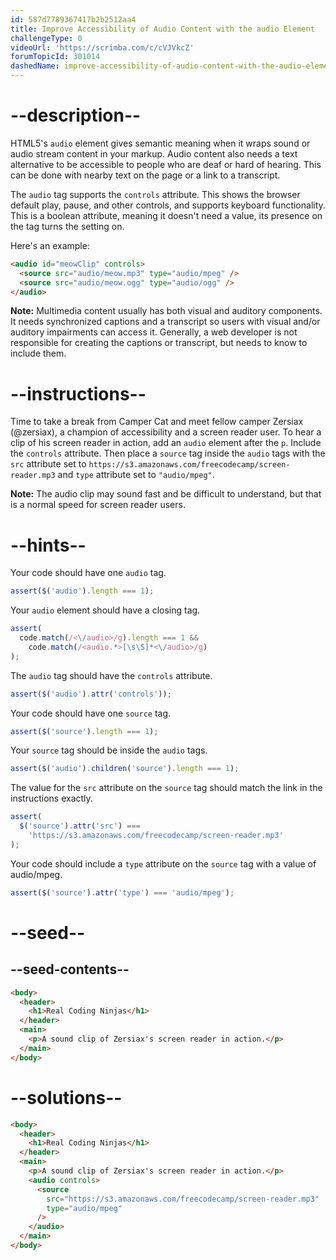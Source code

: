 ```yaml
---
id: 587d7789367417b2b2512aa4
title: Improve Accessibility of Audio Content with the audio Element
challengeType: 0
videoUrl: 'https://scrimba.com/c/cVJVkcZ'
forumTopicId: 301014
dashedName: improve-accessibility-of-audio-content-with-the-audio-element
---
```


# --description--

HTML5's `audio` element gives semantic meaning when it wraps sound or audio stream content in your markup. Audio content also needs a text alternative to be accessible to people who are deaf or hard of hearing. This can be done with nearby text on the page or a link to a transcript.

The `audio` tag supports the `controls` attribute. This shows the browser default play, pause, and other controls, and supports keyboard functionality. This is a boolean attribute, meaning it doesn't need a value, its presence on the tag turns the setting on.

Here's an example:

```html
<audio id="meowClip" controls>
  <source src="audio/meow.mp3" type="audio/mpeg" />
  <source src="audio/meow.ogg" type="audio/ogg" />
</audio>
```

**Note:** Multimedia content usually has both visual and auditory components. It needs synchronized captions and a transcript so users with visual and/or auditory impairments can access it. Generally, a web developer is not responsible for creating the captions or transcript, but needs to know to include them.

# --instructions--

Time to take a break from Camper Cat and meet fellow camper Zersiax (@zersiax), a champion of accessibility and a screen reader user. To hear a clip of his screen reader in action, add an `audio` element after the `p`. Include the `controls` attribute. Then place a `source` tag inside the `audio` tags with the `src` attribute set to `https://s3.amazonaws.com/freecodecamp/screen-reader.mp3` and `type` attribute set to `"audio/mpeg"`.

**Note:** The audio clip may sound fast and be difficult to understand, but that is a normal speed for screen reader users.

# --hints--

Your code should have one `audio` tag.

```js
assert($('audio').length === 1);
```

Your `audio` element should have a closing tag.

```js
assert(
  code.match(/<\/audio>/g).length === 1 &&
    code.match(/<audio.*>[\s\S]*<\/audio>/g)
);
```

The `audio` tag should have the `controls` attribute.

```js
assert($('audio').attr('controls'));
```

Your code should have one `source` tag.

```js
assert($('source').length === 1);
```

Your `source` tag should be inside the `audio` tags.

```js
assert($('audio').children('source').length === 1);
```

The value for the `src` attribute on the `source` tag should match the link in the instructions exactly.

```js
assert(
  $('source').attr('src') ===
    'https://s3.amazonaws.com/freecodecamp/screen-reader.mp3'
);
```

Your code should include a `type` attribute on the `source` tag with a value of audio/mpeg.

```js
assert($('source').attr('type') === 'audio/mpeg');
```

# --seed--

## --seed-contents--

```html
<body>
  <header>
    <h1>Real Coding Ninjas</h1>
  </header>
  <main>
    <p>A sound clip of Zersiax's screen reader in action.</p>
  </main>
</body>
```

# --solutions--

```html
<body>
  <header>
    <h1>Real Coding Ninjas</h1>
  </header>
  <main>
    <p>A sound clip of Zersiax's screen reader in action.</p>
    <audio controls>
      <source
        src="https://s3.amazonaws.com/freecodecamp/screen-reader.mp3"
        type="audio/mpeg"
      />
    </audio>
  </main>
</body>
```
